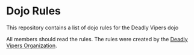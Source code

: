 Dojo Rules
==========

This repository contains a list of dojo rules for the Deadly Vipers dojo

All members should read the rules.  The rules were created by the [Deadly Vipers Organization](https://github.com/deadlyvipers).
